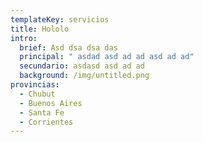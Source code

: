 ```yaml
---
templateKey: servicios
title: Hololo
intro:
  brief: Asd dsa dsa das
  principal: " asdad asd ad ad asd ad ad"
  secundario: asdasd asd ad ad
  background: /img/untitled.png
provincias:
  - Chubut
  - Buenos Aires
  - Santa Fe
  - Corrientes
---
```

